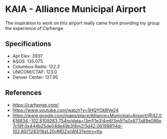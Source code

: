 # KAIA - Alliance Municipal Airport

The inspiration to work on this airport really came from providing my group the experience of Carhenge.

## Specifications

- Apt Elev: 3931'
- ASOS: 135.075
- Columbus Radio: 122.3
- UNICOM/CTAF: 123.0
- Denver Center: 127.95

## References

- https://carhenge.com/
- https://www.youtube.com/watch?v=5HQYOkRVe24
- https://www.google.com/maps/place/Alliance+Municipal+Airport/@42.0616834,-102.8109263,754m/data=!3m1!1e3!4m6!3m5!1s0x877a89e086e7c19f:0x444b25de04de49b3!8m2!3d42.0619981!4d-102.8071283!16zL20vMDZxcW43?entry=ttu